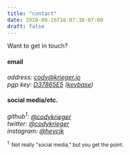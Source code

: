 ```yaml
---
title: "contact"
date: 2020-09-26T16:07:38-07:00
draft: false
---
```


Want to get in touch?

#### email

<address>
    <span class="label">address:</span> <a href="mailto:cody@krieger.io">cody@krieger.io</a><br />
    <span class="label">pgp key:</span> <a href="/pgp-key.txt" title="2C41 BDAB 1CCA 6C19 E9AA EA2B 7BB7 8ABD D378 65E5">D37865E5</a>
    (<a href="https://keybase.io/cjk">keybase</a>)
</address>

#### social media/etc.

<address>
    <span class="label">github<sup>1</sup>:</span> <a href="https://github.com/codykrieger">@codykrieger</a><br />
    <span class="label">twitter:</span> <a href="https://twitter.com/codykrieger">@codykrieger</a><br />
    <span class="label">instagram:</span> <a href="https://www.instagram.com/heycjk/">@heycjk</a>
</address>

<small class="deemphasized"><sup>1:</sup> Not really "social media," but you get the point.</small>
